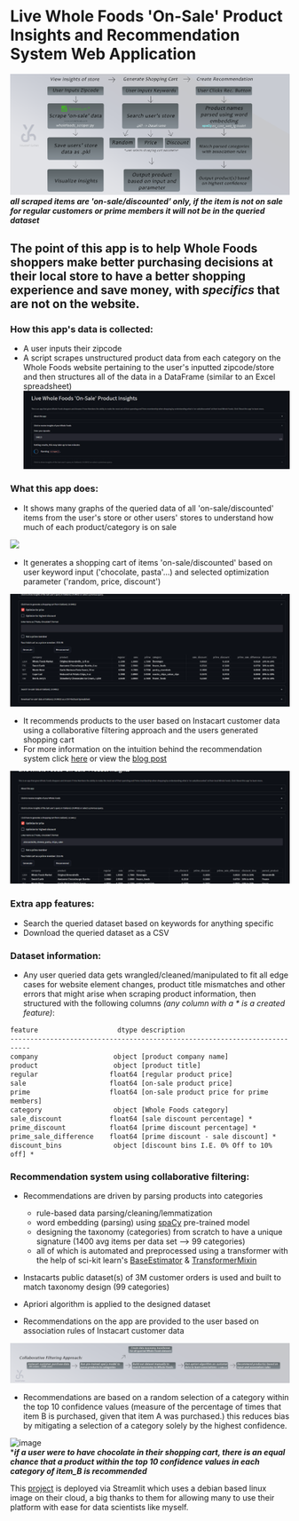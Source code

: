 # Live Whole Foods 'On-Sale' Product Insights and Recommendation System Web Application

![](https://raw.githubusercontent.com/YoussefSultan/WholeFoods-Datascraping-Project-Deployment/main/visuals/wf_app_visual.png)
***all scraped items are 'on-sale/discounted' only, if the item is not on sale for regular customers or prime members it will not be in the queried dataset***

## The point of this app is to help Whole Foods shoppers make better purchasing decisions at their local store to have a better shopping experience and save money, with *specifics* that are not on the website.

### How this app's data is collected:
- A user inputs their zipcode
- A script scrapes unstructured product data from each category on the Whole Foods website pertaining to the user's inputted zipcode/store and then structures all of the data in a DataFrame (similar to an Excel spreadsheet)
![](https://raw.githubusercontent.com/YoussefSultan/WholeFoods-Datascraping-Project-Deployment/main/visuals/scrape_animation.gif)
### What this app does: 

- It shows many graphs of the queried data of all 'on-sale/discounted' items from the user's store or other users' stores to understand how much of each product/category is on sale 

![](https://raw.githubusercontent.com/YoussefSultan/WholeFoods-Datascraping-Project-Deployment/main/visuals/query_animation.gif)

- It generates a shopping cart of items 'on-sale/discounted' based on user keyword input ('chocolate, pasta'...) and selected optimization parameter ('random, price, discount') 

![](https://raw.githubusercontent.com/YoussefSultan/WholeFoods-Datascraping-Project-Deployment/main/visuals/generate_cart.gif)

- It recommends products to the user based on Instacart customer data using a collaborative filtering approach and the users generated shopping cart
- For more information on the intuition behind the recommendation system click [here](https://github.com/YoussefSultan/WholeFoods-Datascraping-Project-Deployment/blob/main/README.md#recommendation-system-using-collaborative-filtering) or view the [blog post](https://youssefsultan.github.io/posts/wholefoods-data-scraper/)

![](https://raw.githubusercontent.com/YoussefSultan/WholeFoods-Datascraping-Project-Deployment/main/visuals/recommend.gif)

### Extra app features:

- Search the queried dataset based on keywords for anything specific
- Download the queried dataset as a CSV

### Dataset information:

- Any user queried data gets wrangled/cleaned/manipulated to fit all edge cases for website element changes, product title mismatches and other errors that might arise when scraping product information, then structured with the following columns *(any column with a * is a created feature)*:
```
feature                    dtype description
---------------------------------------------------------------------------
company                   object [product company name]
product                   object [product title]
regular                  float64 [regular product price]
sale                     float64 [on-sale product price] 
prime                    float64 [on-sale product price for prime members]
category                  object [Whole Foods category]
sale_discount            float64 [sale discount percentage] *
prime_discount           float64 [prime discount percentage] *
prime_sale_difference    float64 [prime discount - sale discount] *
discount_bins             object [discount bins I.E. 0% Off to 10% off] *
```
### Recommendation system using collaborative filtering:
- Recommendations are driven by parsing products into categories 
  - rule-based data parsing/cleaning/lemmatization
  - word embedding (parsing) using [spaCy](https://spacy.io/) pre-trained model
  - designing the taxonomy (categories) from scratch to have a unique signature (1400 avg items per data set --> 99 categories)
  - all of which is automated and preprocessed using a transformer with the help of sci-kit learn's [BaseEstimator](http://scikit-learn.org/stable/modules/generated/sklearn.base.BaseEstimator.html) & [TransformerMixin](https://scikit-learn.org/stable/modules/generated/sklearn.base.TransformerMixin.html) 
 
- Instacarts public dataset(s) of 3M customer orders is used and built to match taxonomy design (99 categories)
- Apriori algorithm is applied to the designed dataset
- Recommendations on the app are provided to the user based on association rules of Instacart customer data

![](https://raw.githubusercontent.com/YoussefSultan/WholeFoods-Datascraping-Project-Deployment/main/visuals/wf_cf_visual.png)

- Recommendations are based on a random selection of a category within the top 10 confidence values (measure of the percentage of times that item B is purchased, given that item A was purchased.) this reduces bias by mitigating a selection of a category solely by the highest confidence. 

![image](https://user-images.githubusercontent.com/89711840/157573260-1ba0970f-8185-4b8d-84d4-650877915982.png) </br>
****if a user were to have chocolate in their shopping cart, there is an equal chance that a product within the top 10 confidence values in each category of item_B is recommended***


This [project](https://share.streamlit.io/youssefsultan/wholefoods-datascraping-project-deployment/main/Deployment/streamlit_app.py) is deployed via Streamlit which uses a debian based linux image on their cloud, a big thanks to them for allowing many to use their platform with ease for data scientists like myself.



